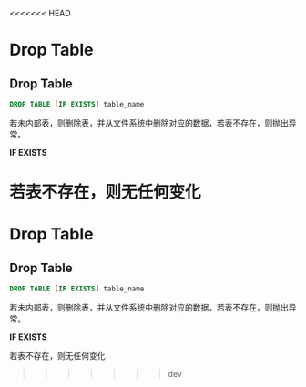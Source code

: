 <<<<<<< HEAD
# Drop Table
## Drop Table

```sql
DROP TABLE [IF EXISTS] table_name
```

若未内部表，则删除表，并从文件系统中删除对应的数据，若表不存在，则抛出异常。

**IF EXISTS**

若表不存在，则无任何变化
=======
# Drop Table
## Drop Table

```sql
DROP TABLE [IF EXISTS] table_name
```

若未内部表，则删除表，并从文件系统中删除对应的数据，若表不存在，则抛出异常。

**IF EXISTS**

若表不存在，则无任何变化
>>>>>>> dev
